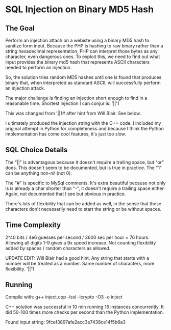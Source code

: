 # SQL Injection on Binary MD5 Hash
## The Goal
Perform an injection attach on a webiste using a binary MD5 hash to sanitize
form input. Because the PHP is hashing to raw binary rather than a string
hexadecimal representation, PHP can interpret those bytes as any character, even
dangerous ones. To exploit this, we need to find out what input provides the
binary md5 hash that represents ASCII characters needed to perform an injection.

So, the solution tries random MD5 hashes until one is found that produces binary
that, when interpreted as standard ASCII, will successfully perform an injection
attack.

The major challenge is finding an injection short enough to find in a reasonable
time. Shortest injection I can conjur is:
'||'1

This was changed from '||1# after hint from Will Blair. See below.

I ultimately produced the injection string with the C++ code. I included my
original attempt in Python for completeness and because I think the Python
implementation has come cool features, it's just too slow.

## SQL Choice Details
The "||" is advantagous because it doesn't require a trailing space, but "or"
does. This doesn't seem to be documented, but is true in practice. The "1" can
be anything non-nil (not 0).

The "#" is specific to MySql comments. It's extra beautiful because not only is
is already a char shorter than "-", it doesn't require a trailing space either.
Again, not documented that I see but obvious in practice.

There's lots of flexibility that can be added as well, in the sense that these
characters don't necessarily need to start the string or be without spaces.

## Time Complexity
2^40 bits / 4e6 guesses per second / 3600 sec per hour = 76 hours.
Allowing all digits 1-9 gives a 9x speed increase. Not counting flexibility added
by spaces / random characters as allowed.

UPDATE EDIT: Will Blair had a good hint.
Any string that starts with a number will be treated as a number. Same number of
characters, more flexibility.
'||'1

## Running
Compile with:
g++ inject.cpp -lssl -lcrypto -O3 -o inject

C++ solution was successful in 10 min running 16 instances concurrently. It did
50-100 times more checks per second than the Python implementation.

Found input string:
9fcef3897afe2acc3e7438ce14f5b6a3